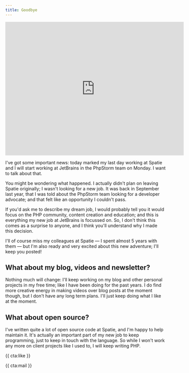 ```yaml
---
title: Goodbye
---
```


<iframe width="560" height="420" src="https://www.youtube.com/embed/R9xTgaRzAQs" title="YouTube video player" frameborder="0" allow="accelerometer; autoplay; clipboard-write; encrypted-media; gyroscope; picture-in-picture" allowfullscreen></iframe>

I've got some important news: today marked my last day working at Spatie and I will start working at JetBrains in the PhpStorm team on Monday. I want to talk about that.

You might be wondering what happened. I actually didn't plan on leaving Spatie originally; I wasn't looking for a new job. It was back in September last year, that I was told about the PhpStorm team looking for a developer advocate; and that felt like an opportunity I couldn't pass.

If you'd ask me to describe my dream job, I would probably tell you it would focus on the PHP community, content creation and education; and this is everything my new job at JetBrains is focussed on. So, I don't think this comes as a surprise to anyone, and I think you'll understand why I made this decision.

I'll of course miss my colleagues at Spatie — I spent almost 5 years with them — but I'm also ready and very excited about this new adventure; I'll keep you posted!

## What about my blog, videos and newsletter?

Nothing much will change: I'll keep working on my blog and other personal projects in my free time; like I have been doing for the past years. I do find more creative energy in making videos over blog posts at the moment though, but I don't have any long term plans. I'll just keep doing what I like at the moment.

## What about open source?

I've written quite a lot of open source code at Spatie, and I'm happy to help maintain it. It's actually an important part of my new job to keep programming, just to keep in touch with the language. So while I won't work any more on client projects like I used to, I will keep writing PHP.

{{ cta:like }}

{{ cta:mail }}

